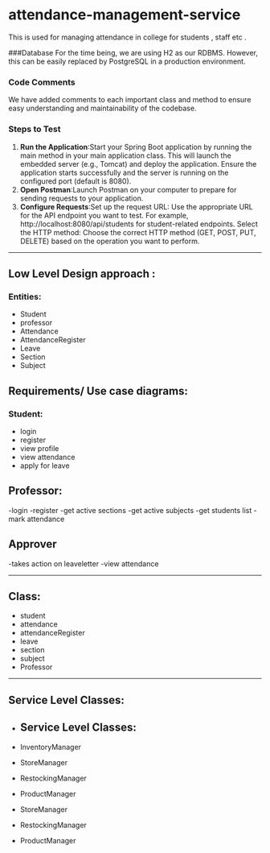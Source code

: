 # attendance-management-service
This is used for managing attendance in college for students , staff etc .  

###Database
For the time being, we are using H2 as our RDBMS. However, this can be easily replaced by PostgreSQL in a production environment.

### Code Comments

We have added comments to each important class and method to ensure easy understanding and maintainability of the codebase.

### Steps to Test
1. **Run the Application**:Start your Spring Boot application by running the main method in your main application class. This will launch the embedded server (e.g., Tomcat) and deploy the application.
Ensure the application starts successfully and the server is running on the configured port (default is 8080).
2. **Open Postman**:Launch Postman on your computer to prepare for sending requests to your application.
3. **Configure Requests**:Set up the request URL: Use the appropriate URL for the API endpoint you want to test. For example, http://localhost:8080/api/students for student-related endpoints.
Select the HTTP method: Choose the correct HTTP method (GET, POST, PUT, DELETE) based on the operation you want to perform.

---


## Low Level Design approach :

### Entities:
- Student
- professor
- Attendance
- AttendanceRegister
- Leave
- Section
- Subject

## Requirements/ Use case diagrams:

###  Student:

- login
- register
- view profile
- view attendance
- apply for leave

##  Professor:

-login
-register
-get active sections
-get active subjects
-get students list
-mark attendance

##  Approver

-takes action on leaveletter
-view attendance

---

## Class:

- student
- attendance
- attendanceRegister
- leave
- section
- subject
- Professor

---

## Service Level Classes:

- ## Service Level Classes:

- InventoryManager
- StoreManager
- RestockingManager
- ProductManager
- StoreManager
- RestockingManager
- ProductManager

  




